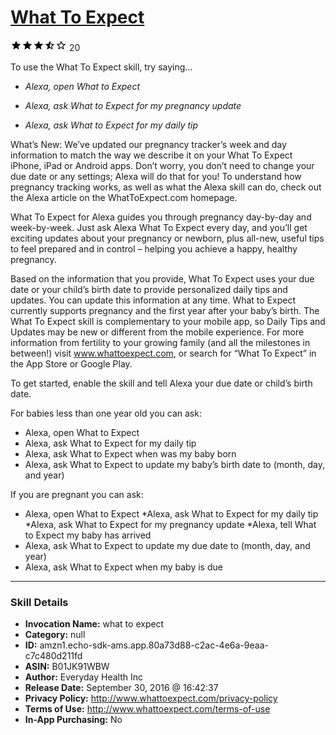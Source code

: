 # [What To Expect](http://alexa.amazon.com/#skills/amzn1.echo-sdk-ams.app.80a73d88-c2ac-4e6a-9eaa-c7c480d211fd)
![3.6 stars](../../images/ic_star_black_18dp_1x.png)![3.6 stars](../../images/ic_star_black_18dp_1x.png)![3.6 stars](../../images/ic_star_black_18dp_1x.png)![3.6 stars](../../images/ic_star_half_black_18dp_1x.png)![3.6 stars](../../images/ic_star_border_black_18dp_1x.png) 20

To use the What To Expect skill, try saying...

* *Alexa, open What to Expect*

* *Alexa, ask What to Expect for my pregnancy update*

* *Alexa, ask What to Expect for my daily tip*

What’s New: We’ve updated our pregnancy tracker’s week and day information to match the way we describe it on your What To Expect iPhone, iPad or Android apps. Don’t worry, you don’t need to change your due date or any settings; Alexa will do that for you! To understand how pregnancy tracking works, as well as what the Alexa skill can do, check out the Alexa article on the WhatToExpect.com homepage.
 
What To Expect for Alexa guides you through pregnancy day-by-day and week-by-week. Just ask Alexa What To Expect every day, and you’ll get exciting updates about your pregnancy or newborn, plus all-new, useful tips to feel prepared and in control – helping you achieve a happy, healthy pregnancy.
 
Based on the information that you provide, What To Expect uses your due date or your child’s birth date to provide personalized daily tips and updates. You can update this information at any time. What to Expect currently supports pregnancy and the first year after your baby’s birth. The What To Expect skill is complementary to your mobile app, so Daily Tips and Updates may be new or different from the mobile experience. For more information from fertility to your growing family (and all the milestones in between!) visit www.whattoexpect.com, or search for “What To Expect” in the App Store or Google Play.

To get started, enable the skill and tell Alexa your due date or child’s birth date. 

For babies less than one year old you can ask:
* Alexa, open What to Expect
* Alexa, ask What to Expect for my daily tip
* Alexa, ask What to Expect when was my baby born
* Alexa, ask What to Expect to update my baby’s birth date to (month, day, and year)

If you are pregnant you can ask:
* Alexa, open What to Expect
*Alexa, ask What to Expect for my daily tip
*Alexa, ask What to Expect for my pregnancy update
*Alexa, tell What to Expect my baby has arrived
* Alexa, ask What to Expect to update my due date to (month, day, and year)
* Alexa,   ask What to Expect  when my baby is due

***

### Skill Details

* **Invocation Name:** what to expect
* **Category:** null
* **ID:** amzn1.echo-sdk-ams.app.80a73d88-c2ac-4e6a-9eaa-c7c480d211fd
* **ASIN:** B01JK91WBW
* **Author:** Everyday Health Inc
* **Release Date:** September 30, 2016 @ 16:42:37
* **Privacy Policy:** http://www.whattoexpect.com/privacy-policy
* **Terms of Use:** http://www.whattoexpect.com/terms-of-use
* **In-App Purchasing:** No
